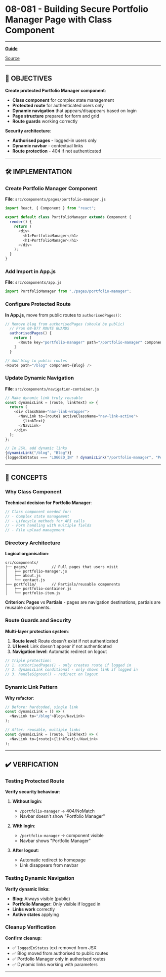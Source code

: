 # 08-081 - Building Secure Portfolio Manager Page with Class Component

---

**[Guide](https://devcamp.com/pt-full-stack-development-javascript-python-react/guide/building-secure-class-component-portfolio-manager-page)**

[Source](https://github.com/jordanhudgens/jordan-hudgens-react-portfolio/tree/424abab6ab7112d269c962d3c1c5e65db4bb2d53)

---

## 🎯 OBJECTIVES

**Create protected Portfolio Manager component**:

- **Class component** for complex state management
- **Protected route** for authenticated users only
- **Dynamic navigation** that appears/disappears based on login
- **Page structure** prepared for form and grid
- **Route guards** working correctly

**Security architecture**:

- **Authorised pages** - logged-in users only
- **Dynamic navbar** - contextual links
- **Route protection** - 404 if not authenticated

---

## 🛠️ IMPLEMENTATION

### Create Portfolio Manager Component

**File**: `src/components/pages/portfolio-manager.js`

```javascript
import React, { Component } from "react";

export default class PortfolioManager extends Component {
  render() {
    return (
      <div>
        <h1>PortfolioManager</h1>
        <h1>PortfolioManager</h1>
      </div>
    );
  }
}
```

### Add Import in App.js

**File**: `src/components/app.js`

```javascript
import PortfolioManager from "./pages/portfolio-manager";
```

### Configure Protected Route

**In App.js**, move from public routes to `authorisedPages()`:

```javascript
// Remove blog from authorisedPages (should be public)
  // From 08-077 ROUTE GUARDS
  authorisedPages() {
    return [
      <Route key="portfolio-manager" path="/portfolio-manager" component={PortfolioManager} />
    ]
  }

// Add blog to public routes
<Route path="/blog" component={Blog} />
```

### Update Dynamic Navigation

**File**: `src/components/navigation-container.js`

```javascript
// Make dynamic link truly reusable
const dynamicLink = (route, linkText) => {
  return (
    <div className="nav-link-wrapper">
      <NavLink to={route} activeClassName="nav-link-active">
        {linkText}
      </NavLink>
    </div>
  );
};

// In JSX, add dynamic links
{dynamicLink("/blog", "Blog")}
{loggedInStatus === "LOGGED_IN" ? dynamicLink("/portfolio-manager", "Portfolio Manager") : null}
```

---

## 🔧 CONCEPTS

### Why Class Component

**Technical decision for Portfolio Manager**:

```javascript
// Class component needed for:
// - Complex state management
// - Lifecycle methods for API calls
// - Form handling with multiple fields
// - File upload management
```

### Directory Architecture

**Logical organisation**:

```
src/components/
├── pages/           // Full pages that users visit
│   ├── portfolio-manager.js
│   ├── about.js
│   └── contact.js
├── portfolio/       // Partials/reusable components
│   ├── portfolio-container.js
│   └── portfolio-item.js
```

**Criterion**: **Pages** vs **Partials** - pages are navigation destinations, partials are reusable components.

### Route Guards and Security

**Multi-layer protection system**:

1. **Route level**: Route doesn't exist if not authenticated
2. **UI level**: Link doesn't appear if not authenticated  
3. **Navigation level**: Automatic redirect on logout

```javascript
// Triple protection:
// 1. authorisedPages() - only creates route if logged in
// 2. dynamicLink conditional - only shows link if logged in
// 3. handleSignout() - redirect on logout
```

### Dynamic Link Pattern

**Why refactor**:

```javascript
// Before: hardcoded, single link
const dynamicLink = () => (
  <NavLink to="/blog">Blog</NavLink>
);

// After: reusable, multiple links
const dynamicLink = (route, linkText) => (
  <NavLink to={route}>{linkText}</NavLink>
);
```

---

## ✔️ VERIFICATION

### Testing Protected Route

**Verify security behaviour**:

1. **Without login**: 
   
   - `/portfolio-manager` → 404/NoMatch
   - Navbar doesn't show "Portfolio Manager"

2. **With login**:
   
   - `/portfolio-manager` → component visible
   - Navbar shows "Portfolio Manager"

3. **After logout**:
   
   - Automatic redirect to homepage
   - Link disappears from navbar

### Testing Dynamic Navigation

**Verify dynamic links**:

- **Blog**: Always visible (public)
- **Portfolio Manager**: Only visible if logged in
- **Links work** correctly
- **Active states** applying

### Cleanup Verification

**Confirm cleanup**:

- ✅ `loggedInStatus` text removed from JSX
- ✅ Blog moved from authorised to public routes
- ✅ Portfolio Manager only in authorised routes
- ✅ Dynamic links working with parameters

---
